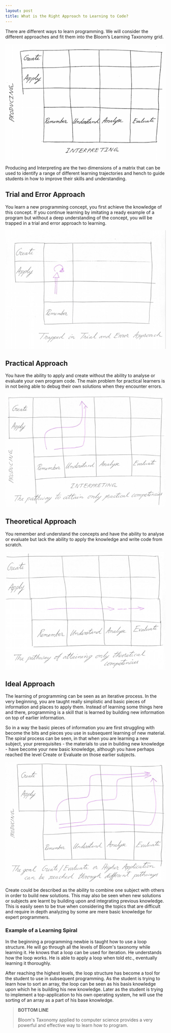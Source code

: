 ```yaml
---
layout: post
title: What is the Right Approach to Learning to Code?
---
```


There are different ways to learn programming. We will consider the different approaches and fit them into the Bloom’s Learning Taxonomy grid.

![Interpreting](/assets/images/interpreting.png)

Producing and Interpreting are the two dimensions of a matrix that can be used to identify a range of different learning trajectories and hench to guide students in how to improve their skills and understanding.

## Trial and Error Approach

You learn a new programming concept, you first achieve the knowledge of this concept. If you continue learning by imitating a ready example of a program but without a deep understanding of the concept, you will be trapped in a trial and error approach to learning.

![Trial and Error Approach](/assets/images/trial-and-error-approach.png)

## Practical Approach

You have the ability to apply and create without the ability to analyse or evaluate your own program code. The main problem for practical learners is in not being able to debug their own solutions when they encounter errors.

![Practical Approach](/assets/images/practical-competencies.png)

## Theoretical Approach

You remember and understand the concepts and have the ability to analyse or evaluate but lack the ability to apply the knowledge and write code from scratch.

![Theoretical Approach](/assets/images/theoretical-competencies.png)

## Ideal Approach

The learning of programming can be seen as an iterative process. In the very beginning, you are taught really simplistic and basic pieces of information and places to apply them. Instead of learning some things here and there, programming is a skill that is learned by building new information on top of earlier information. 

So in a way the basic pieces of information you are first struggling with become the bits and pieces you use in subsequent learning of new material. The spiral process can be seen, in that when you are learning a new subject, your prerequisites - the materials to use in building new knowledge - have become your new basic knowledge, although you have perhaps reached the level Create or Evaluate on those earlier subjects.

![Ideal Approach](/assets/images/create-evaluate.png)

Create could be described as the ability to combine one subject with others in order to build new solutions. This may also be seen when new solutions or subjects are learnt by building upon and integrating previous knowledge. This is easily seen to be true when considering the topics that are difficult and require in depth analyzing by some are mere basic knowledge for expert programmers.

### Example of a Learning Spiral

In the beginning a programming newbie is taught how to use a loop structure. He will go through all the levels of Bloom's taxonomy while learning it. He knows that a loop can be used for iteration. He understands how the loop works. He is able to apply a loop when told etc., eventually learning it thoroughly. 

After reaching the highest levels, the loop structure has become a tool for the student to use in subsequent programming. As the student is trying to learn how to sort an array, the loop can be seen as his basis knowledge upon which he is building his new knowledge. Later as the student is trying to implement a top-application to his own operating system, he will use the sorting of an array as a part of his base knowledge. 

<blockquote class="note">
  <strong>BOTTOM LINE</strong> 
  <p>
    Bloom's Taxonomy applied to computer science provides a very powerful and effective way to learn how to program.
  </p>
</blockquote>
